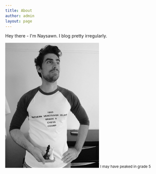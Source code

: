 ```yaml
---
title: About
author: admin
layout: page
---
```


Hey there - I'm Naysawn. I blog pretty irregularly. 

<img style="width: 300px;" src="/assets/photos/chess.jpg" />
<small>I may have peaked in grade 5</small>
